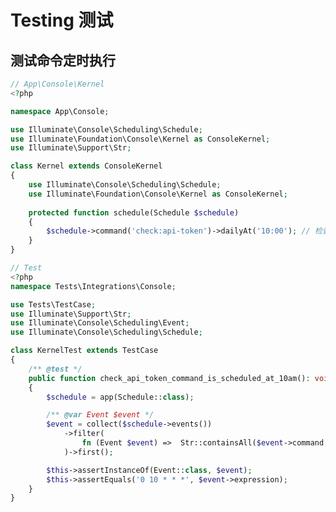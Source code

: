 # Testing 测试

## 测试命令定时执行

<CodeGroup>

  <CodeGroupItem title="App\Console\Kernel.php">

```php
// App\Console\Kernel
<?php

namespace App\Console;

use Illuminate\Console\Scheduling\Schedule;
use Illuminate\Foundation\Console\Kernel as ConsoleKernel;
use Illuminate\Support\Str;

class Kernel extends ConsoleKernel
{
    use Illuminate\Console\Scheduling\Schedule;
    use Illuminate\Foundation\Console\Kernel as ConsoleKernel;
    
    protected function schedule(Schedule $schedule)
    {
        $schedule->command('check:api-token')->dailyAt('10:00'); // 检查是否需要发送apiToken到期通知
    }
}
```

  </CodeGroupItem>
  <CodeGroupItem title="Tests\Integrations\Console\KernelTest.php">

```php
// Test
<?php
namespace Tests\Integrations\Console;

use Tests\TestCase;
use Illuminate\Support\Str;
use Illuminate\Console\Scheduling\Event;
use Illuminate\Console\Scheduling\Schedule;

class KernelTest extends TestCase
{
    /** @test */
    public function check_api_token_command_is_scheduled_at_10am(): void
    {
        $schedule = app(Schedule::class);

        /** @var Event $event */
        $event = collect($schedule->events())
            ->filter(
                fn (Event $event) =>  Str::containsAll($event->command, ['check:api_token']),
            )->first();

        $this->assertInstanceOf(Event::class, $event);
        $this->assertEquals('0 10 * * *', $event->expression);
    }
}
```

  </CodeGroupItem>
</CodeGroup>
